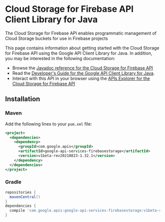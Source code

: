 # Cloud Storage for Firebase API Client Library for Java

The Cloud Storage for Firebase API enables programmatic management of Cloud Storage buckets for use in Firebase projects

This page contains information about getting started with the Cloud Storage for Firebase API
using the Google API Client Library for Java. In addition, you may be interested
in the following documentation:

* Browse the [Javadoc reference for the Cloud Storage for Firebase API][javadoc]
* Read the [Developer's Guide for the Google API Client Library for Java][google-api-client].
* Interact with this API in your browser using the [APIs Explorer for the Cloud Storage for Firebase API][api-explorer]

## Installation

### Maven

Add the following lines to your `pom.xml` file:

```xml
<project>
  <dependencies>
    <dependency>
      <groupId>com.google.apis</groupId>
      <artifactId>google-api-services-firebasestorage</artifactId>
      <version>v1beta-rev20210823-1.32.1</version>
    </dependency>
  </dependencies>
</project>
```

### Gradle

```gradle
repositories {
  mavenCentral()
}
dependencies {
  compile 'com.google.apis:google-api-services-firebasestorage:v1beta-rev20210823-1.32.1'
}
```

[javadoc]: https://googleapis.dev/java/google-api-services-firebasestorage/latest/index.html
[google-api-client]: https://github.com/googleapis/google-api-java-client/
[api-explorer]: https://developers.google.com/apis-explorer/#p/firebasestorage/v1/
